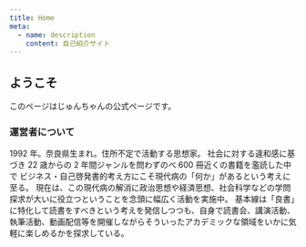```yaml
---
title: Home
meta:
  - name: description
    content: 自己紹介サイト
---
```


## ようこそ

このページはじゅんちゃんの公式ページです。

### 運営者について

1992 年。奈良県生まれ。住所不定で活動する思想家。
社会に対する違和感に基づき 22 歳からの 2 年間ジャンルを問わずのべ 600 冊近くの書籍を濫読した中で
ビジネス・自己啓発書的考え方にこそ現代病の「何か」があるという考えに至る。
現在は、この現代病の解消に政治思想や経済思想、社会科学などの学問探求が大いに役立つということを念頭に幅広く活動を実施中。
基本線は「良書」に特化して読書をすべきという考えを発信しつつも、自身で読書会、講演活動、執筆活動、動画配信等を開催しながらそういったアカデミックな領域をいかに気軽に楽しめるかを探求している。
